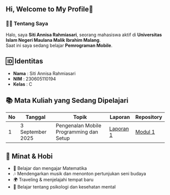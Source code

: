 ## Hi, Welcome to My Profile👋 

### 👩‍🎓 Tentang Saya  
Halo, saya **Siti Annisa Rahmiasari**, seorang mahasiswa aktif di  **Universitas Islam Negeri Maulana Malik Ibrahim Malang**.  
Saat ini saya sedang belajar **Pemrograman Mobile**.  

## 🆔 Identitas  
- **Nama**   : Siti Annisa Rahmiasari  
- **NIM**    : 230605110194  
- **Kelas**  : C  

## 📚 Mata Kuliah yang Sedang Dipelajari  
| No | Tanggal | Topik | Laporan | Repository |
| ------------ | ------------ | ------------ | ------------ | ------------ |
| 1 |  3 September 2025 | Pengenalan Mobile Programming dan Setup | [Laporan 1](https://docs.google.com/document/d/1jNhoylMjC86GS6pOQmGq8VQkpFiYhXy6/edit?usp=sharing&ouid=111643239718342197236&rtpof=true&sd=true "Laporan 1") | [Modul 1](https://github.com/Annisa165/Prak-Mobile-Modul-1 "Modul 1") |


## 🎯 Minat & Hobi  
- 📖 Belajar dan mengajar Matematika  
- 🎶 Mendengarkan musik dan menonton pertunjukan seni budaya  
- 🌍 Traveling & menjelajahi tempat baru  
- 🧠 Belajar tentang psikologi dan kesehatan mental  
